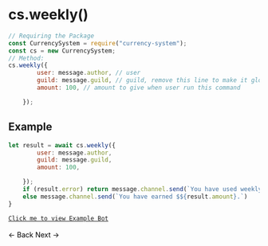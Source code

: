 # cs.weekly()
```js
// Requiring the Package
const CurrencySystem = require("currency-system");
const cs = new CurrencySystem;
// Method:
cs.weekly({
        user: message.author, // user
        guild: message.guild, // guild, remove this line to make it global
        amount: 100, // amount to give when user run this command

    });
```
## Example
```js
let result = await cs.weekly({
        user: message.author,
        guild: message.guild,
        amount: 100,

    });
    if (result.error) return message.channel.send(`You have used weekly recently Try again in ${result.time}`);
    else message.channel.send(`You have earned $${result.amount}.`)
}
```
[`Click me to view Example Bot`](https://github.com/BIntelligent/currency-system/tree/main/ExampleBot) <br><br>
<a href="https://bintelligent.github.io/currency-system/examples/hafly" class="button"><- Back</a>
<a href="https://bintelligent.github.io/currency-system/examples/monthly" class="button">Next -></a> <br><br><br>
<style>
.button {
    -webkit-appearance: button;
    -moz-appearance: button;
    appearance: button;
    text-align: center;
    text-decoration: none;
    color: initial;
}
 </style>
